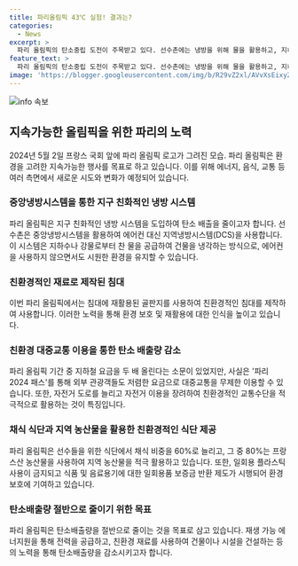 ```yaml
---
title: 파리올림픽 43℃ 실험! 결과는?
categories:
  - News
excerpt: >
  파리 올림픽의 탄소중립 도전이 주목받고 있다. 선수촌에는 냉방을 위해 물을 활용하고, 지하수를 활용한 냉강 시스템으로 탄소배출을 줄이고 있다. 골판지 침대도 재활용을 통해 환경을 생각한 선택이다. 교통수송 분야에서는 지하철 요금을 2배 올리는 대신 파리 2024 패스를 통해 무제한 이용이 가능하다. 또한, 60%의 채식 식단과 80%의 프랑스산 농산물을 사용하여 탄소배출을 줄이는 노력을 하고 있다. 파리는 150만 톤 이내의 탄소배출을 목표로 세우고, 다양한 분야에서 새로운 방법을 도입하여 탄소중립에 도전하고 있다.
feature_text: >
  파리 올림픽의 탄소중립 도전이 주목받고 있다. 선수촌에는 냉방을 위해 물을 활용하고, 지하수를 활용한 냉강 시스템으로 탄소배출을 줄이고 있다. 골판지 침대도 재활용을 통해 환경을 생각한 선택이다. 교통수송 분야에서는 지하철 요금을 2배 올리는 대신 파리 2024 패스를 통해 무제한 이용이 가능하다. 또한, 60%의 채식 식단과 80%의 프랑스산 농산물을 사용하여 탄소배출을 줄이는 노력을 하고 있다. 파리는 150만 톤 이내의 탄소배출을 목표로 세우고, 다양한 분야에서 새로운 방법을 도입하여 탄소중립에 도전하고 있다.
image: 'https://blogger.googleusercontent.com/img/b/R29vZ2xl/AVvXsEixyZcFfHzMRdzZMjFBmAUKJYCLCGyLL1o632UiGVXcaFdKo_bkvkuCioo0uUKlGfBVcT3P84aROyZIXSBEx3Aw5nCQ3pTgDom1WDC4m8eifvWiAmWEEVb4x6G_l8C0QH225ldMjyaFvpxGEBGNO37VmDTDMHGhJPq73UglMfDca1-0aw/s1600/blogspot.png'
---
```


<p><img src="https://blogger.googleusercontent.com/img/b/R29vZ2xl/AVvXsEixyZcFfHzMRdzZMjFBmAUKJYCLCGyLL1o632UiGVXcaFdKo_bkvkuCioo0uUKlGfBVcT3P84aROyZIXSBEx3Aw5nCQ3pTgDom1WDC4m8eifvWiAmWEEVb4x6G_l8C0QH225ldMjyaFvpxGEBGNO37VmDTDMHGhJPq73UglMfDca1-0aw/s1600/blogspot.png" alt="info 속보" /></p>

<h2 data-ke-size="size26">지속가능한 올림픽을 위한 파리의 노력</h2>

<p data-ke-size="size16">2024년 5월 2일 프랑스 국회 앞에 파리 올림픽 로고가 그려진 모습. 파리 올림픽은 환경을 고려한 지속가능한 행사를 목표로 하고 있습니다. 이를 위해 에너지, 음식, 교통 등 여러 측면에서 새로운 시도와 변화가 예정되어 있습니다.</p>

<h3 data-ke-size="size24">중앙냉방시스템을 통한 지구 친화적인 냉방 시스템</h3>

<p data-ke-size="size16">파리 올림픽은 지구 친화적인 냉방 시스템을 도입하여 탄소 배출을 줄이고자 합니다. 선수촌은 중앙냉방시스템을 활용하여 에어컨 대신 지역냉방시스템(DCS)을 사용합니다. 이 시스템은 지하수나 강물로부터 찬 물을 공급하여 건물을 냉각하는 방식으로, 에어컨을 사용하지 않으면서도 시원한 환경을 유지할 수 있습니다.</p>

<h3 data-ke-size="size24">친환경적인 재료로 제작된 침대</h3>

<p data-ke-size="size16">이번 파리 올림픽에서는 침대에 재활용된 골판지를 사용하여 친환경적인 침대를 제작하여 사용합니다. 이러한 노력을 통해 환경 보호 및 재활용에 대한 인식을 높이고 있습니다.</p>

<h3 data-ke-size="size24">친환경 대중교통 이용을 통한 탄소 배출량 감소</h3>

<p data-ke-size="size16">파리 올림픽 기간 중 지하철 요금을 두 배 올린다는 소문이 있었지만, 사실은 '파리 2024 패스'를 통해 외부 관광객들도 저렴한 요금으로 대중교통을 무제한 이용할 수 있습니다. 또한, 자전거 도로를 늘리고 자전거 이용을 장려하여 친환경적인 교통수단을 적극적으로 활용하는 것이 특징입니다.</p>

<h3 data-ke-size="size24">채식 식단과 지역 농산물을 활용한 친환경적인 식단 제공</h3>

<p data-ke-size="size16">파리 올림픽은 선수들을 위한 식단에서 채식 비중을 60%로 늘리고, 그 중 80%는 프랑스산 농산물을 사용하여 지역 농산물을 적극 활용하고 있습니다. 또한, 일회용 플라스틱 사용이 금지되고 식품 및 음료용기에 대한 일회용품 보증금 반환 제도가 시행되어 환경 보호에 기여하고 있습니다.</p>

<h3 data-ke-size="size24">탄소배출량 절반으로 줄이기 위한 목표</h3>

<p data-ke-size="size16">파리 올림픽은 탄소배출량을 절반으로 줄이는 것을 목표로 삼고 있습니다. 재생 가능 에너지원을 통해 전력을 공급하고, 친환경 재료를 사용하여 건물이나 시설을 건설하는 등의 노력을 통해 탄소배출량을 감소시키고자 합니다.</p>

